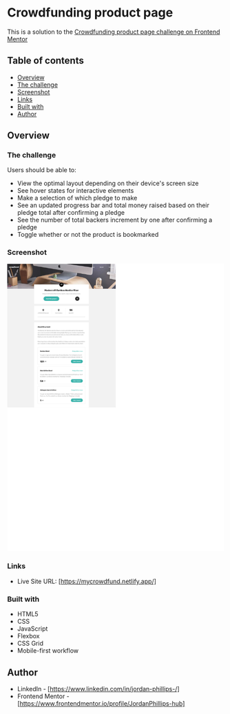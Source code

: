 # Crowdfunding product page

This is a solution to the [Crowdfunding product page challenge on Frontend Mentor](https://www.frontendmentor.io/challenges/crowdfunding-product-page-7uvcZe7ZR)

## Table of contents

  - [Overview](#overview)
  - [The challenge](#the-challenge)
  - [Screenshot](#screenshot)
  - [Links](#links)
  - [Built with](#built-with)
  - [Author](#author)

## Overview

### The challenge

Users should be able to:

- View the optimal layout depending on their device's screen size
- See hover states for interactive elements
- Make a selection of which pledge to make
- See an updated progress bar and total money raised based on their pledge total after confirming a pledge
- See the number of total backers increment by one after confirming a pledge
- Toggle whether or not the product is bookmarked

### Screenshot

![](./assets/images/screenshot.png)

### Links

- Live Site URL: [https://mycrowdfund.netlify.app/]

### Built with

- HTML5
- CSS
- JavaScript
- Flexbox
- CSS Grid
- Mobile-first workflow

## Author

- LinkedIn - [https://www.linkedin.com/in/jordan-phillips-/]
- Frontend Mentor - [https://www.frontendmentor.io/profile/JordanPhillips-hub]

